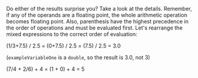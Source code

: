 Do either of the results surprise you? Take a look at the details. Remember, if any of the operands are a floating point, the whole arithmetic operation becomes floating point. Also, parenthesis have the highest precedence in the order of operations and must be evaluated first. Let's rearrange the mixed expressions to the correct order of evaluation:

(1/3+7.5) / 2.5 = (0+7.5) / 2.5 = (7.5) / 2.5 = 3.0 <br>

(`exampleVariableOne` is a `double`, so the result is 3.0, not 3)

(7/4 + 2/6) + 4 = (1 + 0) + 4 = 5

